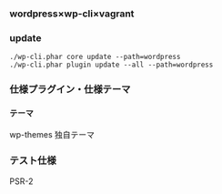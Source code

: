 ### wordpress×wp-cli×vagrant


### update
```
./wp-cli.phar core update --path=wordpress
./wp-cli.phar plugin update --all --path=wordpress
```

### 仕様プラグイン・仕様テーマ


#### テーマ
wp-themes
独自テーマ

### テスト仕様
PSR-2
